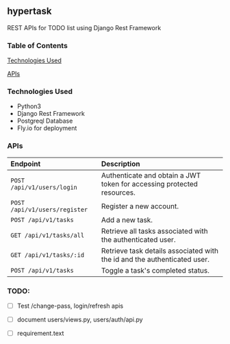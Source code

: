## hypertask

REST APIs for TODO list using Django Rest Framework

### Table of Contents
[Technologies Used](#technologies-used)

[APIs](#apis)


### Technologies Used

- Python3
- Django Rest Framework
- Postgreql Database
- Fly.io for deployment

### APIs

|  Endpoint | Description |
| :-------- | :----------- |
| `POST /api/v1/users/login` | Authenticate and obtain a JWT token for accessing protected resources. |
| `POST /api/v1/users/register` | Register a new account. |
| `POST /api/v1/tasks` | Add a new task. |
| `GET /api/v1/tasks/all` | Retrieve all tasks associated with the authenticated user. |
| `GET /api/v1/tasks/:id` | Retrieve task details associated with the id and the authenticated user. |
| `POST /api/v1/tasks` | Toggle a task's completed status. |

### TODO:

- [ ] Test /change-pass, login/refresh apis

- [ ] document users/views.py, users/auth/api.py

- [ ] requirement.text